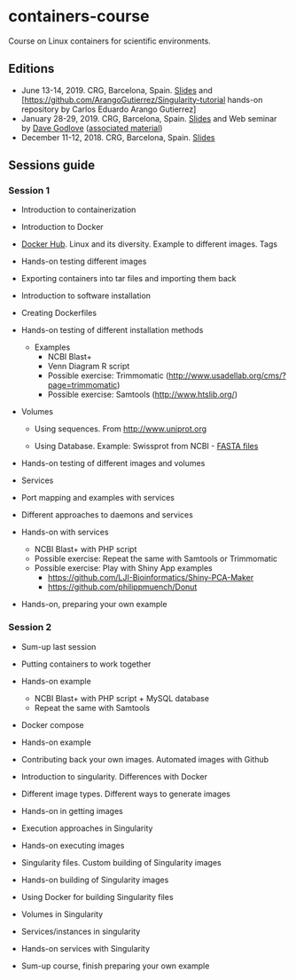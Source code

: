 # containers-course
Course on Linux containers for scientific environments. 

## Editions 

* June 13-14, 2019. CRG, Barcelona, Spain. [Slides](https://slides.com/similis/introduction-linux-containers-training/) and [https://github.com/ArangoGutierrez/Singularity-tutorial hands-on repository by Carlos Eduardo Arango Gutierrez]
* January 28-29, 2019. CRG, Barcelona, Spain. [Slides](https://slides.com/similis/introduction-linux-containers-training/) and Web seminar by [Dave Godlove](https://github.com/GodloveD) ([associated material](https://singularity-tutorial.github.io/))
* December 11-12, 2018. CRG, Barcelona, Spain. [Slides](https://slides.com/similis/introduction-linux-containers-training/)

## Sessions guide

### Session 1

* Introduction to containerization

* Introduction to Docker

* [Docker Hub](https://hub.docker.com/). Linux and its diversity. Example to different images. Tags

* Hands-on testing different images

* Exporting containers into tar files and importing them back

* Introduction to software installation

* Creating Dockerfiles

* Hands-on testing of different installation methods

    * Examples
        * NCBI Blast+
        * Venn Diagram R script
        * Possible exercise: Trimmomatic (http://www.usadellab.org/cms/?page=trimmomatic)
        * Possible exercise: Samtools (http://www.htslib.org/)

* Volumes

   * Using sequences. From http://www.uniprot.org
   
   * Using Database. Example: Swissprot from NCBI - [FASTA files](http://ftp.ncbi.nlm.nih.gov/blast/db/FASTA/)

* Hands-on testing of different images and volumes

* Services

* Port mapping and examples with services

* Different approaches to daemons and services

* Hands-on with services

    * NCBI Blast+ with PHP script
    * Possible exercise: Repeat the same with Samtools or Trimmomatic
    * Possible exercise: Play with Shiny App examples
        * https://github.com/LJI-Bioinformatics/Shiny-PCA-Maker
        * https://github.com/philippmuench/Donut
    
* Hands-on, preparing your own example


### Session 2

* Sum-up last session

* Putting containers to work together

* Hands-on example

    * NCBI Blast+ with PHP script + MySQL database
    * Repeat the same with Samtools

* Docker compose

* Hands-on example

* Contributing back your own images. Automated images with Github

* Introduction to singularity. Differences with Docker

* Different image types. Different ways to generate images

* Hands-on in getting images

* Execution approaches in Singularity

* Hands-on executing images

* Singularity files. Custom building of Singularity images

* Hands-on building of Singularity images

* Using Docker for building Singularity files

* Volumes in Singularity

* Services/instances in singularity

* Hands-on services with Singularity

* Sum-up course, finish preparing your own example

